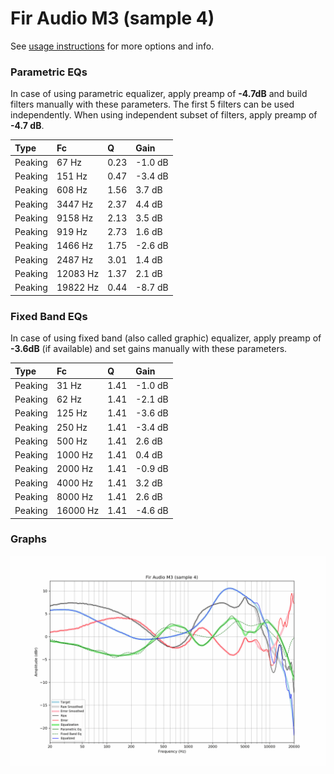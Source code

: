 # Fir Audio M3 (sample 4)
See [usage instructions](https://github.com/jaakkopasanen/AutoEq#usage) for more options and info.

### Parametric EQs
In case of using parametric equalizer, apply preamp of **-4.7dB** and build filters manually
with these parameters. The first 5 filters can be used independently.
When using independent subset of filters, apply preamp of **-4.7 dB**.

| Type    | Fc       |    Q | Gain    |
|:--------|:---------|:-----|:--------|
| Peaking | 67 Hz    | 0.23 | -1.0 dB |
| Peaking | 151 Hz   | 0.47 | -3.4 dB |
| Peaking | 608 Hz   | 1.56 | 3.7 dB  |
| Peaking | 3447 Hz  | 2.37 | 4.4 dB  |
| Peaking | 9158 Hz  | 2.13 | 3.5 dB  |
| Peaking | 919 Hz   | 2.73 | 1.6 dB  |
| Peaking | 1466 Hz  | 1.75 | -2.6 dB |
| Peaking | 2487 Hz  | 3.01 | 1.4 dB  |
| Peaking | 12083 Hz | 1.37 | 2.1 dB  |
| Peaking | 19822 Hz | 0.44 | -8.7 dB |

### Fixed Band EQs
In case of using fixed band (also called graphic) equalizer, apply preamp of **-3.6dB**
(if available) and set gains manually with these parameters.

| Type    | Fc       |    Q | Gain    |
|:--------|:---------|:-----|:--------|
| Peaking | 31 Hz    | 1.41 | -1.0 dB |
| Peaking | 62 Hz    | 1.41 | -2.1 dB |
| Peaking | 125 Hz   | 1.41 | -3.6 dB |
| Peaking | 250 Hz   | 1.41 | -3.4 dB |
| Peaking | 500 Hz   | 1.41 | 2.6 dB  |
| Peaking | 1000 Hz  | 1.41 | 0.4 dB  |
| Peaking | 2000 Hz  | 1.41 | -0.9 dB |
| Peaking | 4000 Hz  | 1.41 | 3.2 dB  |
| Peaking | 8000 Hz  | 1.41 | 2.6 dB  |
| Peaking | 16000 Hz | 1.41 | -4.6 dB |

### Graphs
![](./Fir%20Audio%20M3%20(sample%204).png)